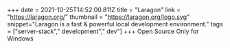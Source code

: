 +++
date = 2021-10-25T14:52:00.811Z
title = "Laragon"
link = "https://laragon.org/"
thumbnail = "https://laragon.org/logo.svg"
snippet="Laragon is a fast & powerful local development environment."
tags = ["server-stack"," development"," dev"]
+++
Open Source
Only for Windows
